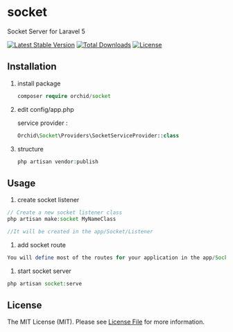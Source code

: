 # socket
Socket Server for Laravel 5 


[![Latest Stable Version](https://poser.pugx.org/orchid/socket/v/stable)](https://packagist.org/packages/orchid/socket)
[![Total Downloads](https://poser.pugx.org/orchid/socket/downloads)](https://packagist.org/packages/orchid/socket)
[![License](https://poser.pugx.org/orchid/socket/license)](https://packagist.org/packages/orchid/socket)




## Installation

1. install package

	```php
    composer require orchid/socket
	```

1. edit config/app.php

	service provider :

	```php
	Orchid\Socket\Providers\SocketServiceProvider::class
	```

1. structure

	```php
	php artisan vendor:publish
	```


## Usage

1. create socket listener

```php
// Create a new socket listener class
php artisan make:socket MyNameClass

//It will be created in the app/Socket/Listener
```

1. add socket route

```php
You will define most of the routes for your application in the app/Socket/routes.php file
```

1. start socket server

```php
php artisan socket:serve
```



## License

The MIT License (MIT). Please see [License File](LICENSE) for more information.
